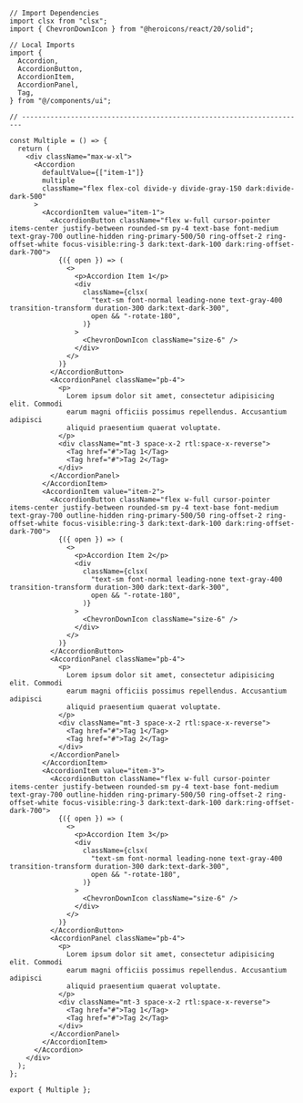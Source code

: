 ﻿```tsx
// Import Dependencies
import clsx from "clsx";
import { ChevronDownIcon } from "@heroicons/react/20/solid";

// Local Imports
import {
  Accordion,
  AccordionButton,
  AccordionItem,
  AccordionPanel,
  Tag,
} from "@/components/ui";

// ----------------------------------------------------------------------

const Multiple = () => {
  return (
    <div className="max-w-xl">
      <Accordion
        defaultValue={["item-1"]}
        multiple
        className="flex flex-col divide-y divide-gray-150 dark:divide-dark-500"
      >
        <AccordionItem value="item-1">
          <AccordionButton className="flex w-full cursor-pointer items-center justify-between rounded-sm py-4 text-base font-medium text-gray-700 outline-hidden ring-primary-500/50 ring-offset-2 ring-offset-white focus-visible:ring-3 dark:text-dark-100 dark:ring-offset-dark-700">
            {({ open }) => (
              <>
                <p>Accordion Item 1</p>
                <div
                  className={clsx(
                    "text-sm font-normal leading-none text-gray-400 transition-transform duration-300 dark:text-dark-300",
                    open && "-rotate-180",
                  )}
                >
                  <ChevronDownIcon className="size-6" />
                </div>
              </>
            )}
          </AccordionButton>
          <AccordionPanel className="pb-4">
            <p>
              Lorem ipsum dolor sit amet, consectetur adipisicing elit. Commodi
              earum magni officiis possimus repellendus. Accusantium adipisci
              aliquid praesentium quaerat voluptate.
            </p>
            <div className="mt-3 space-x-2 rtl:space-x-reverse">
              <Tag href="#">Tag 1</Tag>
              <Tag href="#">Tag 2</Tag>
            </div>
          </AccordionPanel>
        </AccordionItem>
        <AccordionItem value="item-2">
          <AccordionButton className="flex w-full cursor-pointer items-center justify-between rounded-sm py-4 text-base font-medium text-gray-700 outline-hidden ring-primary-500/50 ring-offset-2 ring-offset-white focus-visible:ring-3 dark:text-dark-100 dark:ring-offset-dark-700">
            {({ open }) => (
              <>
                <p>Accordion Item 2</p>
                <div
                  className={clsx(
                    "text-sm font-normal leading-none text-gray-400 transition-transform duration-300 dark:text-dark-300",
                    open && "-rotate-180",
                  )}
                >
                  <ChevronDownIcon className="size-6" />
                </div>
              </>
            )}
          </AccordionButton>
          <AccordionPanel className="pb-4">
            <p>
              Lorem ipsum dolor sit amet, consectetur adipisicing elit. Commodi
              earum magni officiis possimus repellendus. Accusantium adipisci
              aliquid praesentium quaerat voluptate.
            </p>
            <div className="mt-3 space-x-2 rtl:space-x-reverse">
              <Tag href="#">Tag 1</Tag>
              <Tag href="#">Tag 2</Tag>
            </div>
          </AccordionPanel>
        </AccordionItem>
        <AccordionItem value="item-3">
          <AccordionButton className="flex w-full cursor-pointer items-center justify-between rounded-sm py-4 text-base font-medium text-gray-700 outline-hidden ring-primary-500/50 ring-offset-2 ring-offset-white focus-visible:ring-3 dark:text-dark-100 dark:ring-offset-dark-700">
            {({ open }) => (
              <>
                <p>Accordion Item 3</p>
                <div
                  className={clsx(
                    "text-sm font-normal leading-none text-gray-400 transition-transform duration-300 dark:text-dark-300",
                    open && "-rotate-180",
                  )}
                >
                  <ChevronDownIcon className="size-6" />
                </div>
              </>
            )}
          </AccordionButton>
          <AccordionPanel className="pb-4">
            <p>
              Lorem ipsum dolor sit amet, consectetur adipisicing elit. Commodi
              earum magni officiis possimus repellendus. Accusantium adipisci
              aliquid praesentium quaerat voluptate.
            </p>
            <div className="mt-3 space-x-2 rtl:space-x-reverse">
              <Tag href="#">Tag 1</Tag>
              <Tag href="#">Tag 2</Tag>
            </div>
          </AccordionPanel>
        </AccordionItem>
      </Accordion>
    </div>
  );
};

export { Multiple };

```
